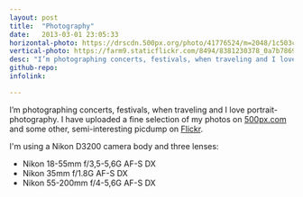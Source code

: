 ```yaml
---
layout: post
title:  "Photography"
date:   2013-03-01 23:05:33
horizontal-photo: https://drscdn.500px.org/photo/41776524/m=2048/1c503c54422e35825c445ae9370203fa
vertical-photo: https://farm9.staticflickr.com/8494/8381230378_0a7b7869fa_b.jpg
desc: "I’m photographing concerts, festivals, when traveling and I love portrait-photography. Here you can view a selection of photos."
github-repo:
infolink:

---
```

I’m photographing concerts, festivals, when traveling and I love portrait-photography. I have uploaded a fine selection of my photos on [500px.com](https://500px.com/jannishutt) and some other, semi-interesting picdump on [Flickr](https://flickr.com/jannishutt).

I'm using a Nikon D3200 camera body and three lenses:

- Nikon 18-55mm f/3,5-5,6G AF-S DX
- Nikon 35mm f/1.8G AF-S DX
- Nikon 55-200mm f/4-5,6G AF-S DX
